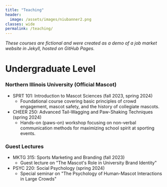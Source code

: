 ```yaml
---
title: "Teaching"
header:
  image: /assets/images/niubanner2.png
classes: wide
permalink: /teaching/
---
```


*These courses are fictional and were created as a demo of a job market website in Jekyll, hosted on GitHub Pages.*

# Undergraduate Level

### Northern Illinois University (Official Mascot)
- SPRT 101: Introduction to Mascot Sciences (fall 2023, spring 2024)  
    - Foundational course covering basic principles of crowd engagement, mascot safety, and the history of collegiate mascots.  
- CHEER 250: Advanced Tail-Wagging and Paw-Shaking Techniques (spring 2024)  
    - Hands-on (paws-on) workshop focusing on non-verbal communication methods for maximizing school spirit at sporting events.  

### Guest Lectures
 - MKTG 315: Sports Marketing and Branding (fall 2023)  
    - Guest lecture on "The Mascot's Role in University Brand Identity"  
- PSYC 220: Social Psychology (spring 2024)  
    - Special seminar on "The Psychology of Human-Mascot Interactions in Large Crowds"   
